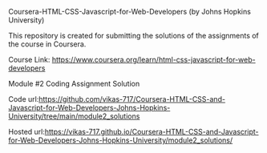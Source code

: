 Coursera-HTML-CSS-Javascript-for-Web-Developers (by Johns Hopkins University)

This repository is created for submitting the solutions of the assignments of the course in Coursera.

Course Link: https://www.coursera.org/learn/html-css-javascript-for-web-developers

Module #2 Coding Assignment Solution

Code url:https://github.com/vikas-717/Coursera-HTML-CSS-and-Javascript-for-Web-Developers-Johns-Hopkins-University/tree/main/module2_solutions

Hosted url:https://vikas-717.github.io/Coursera-HTML-CSS-and-Javascript-for-Web-Developers-Johns-Hopkins-University/module2_solutions/

